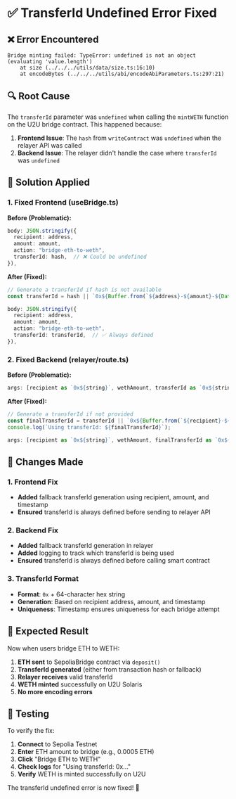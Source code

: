# ✅ TransferId Undefined Error Fixed

## ❌ **Error Encountered**
```
Bridge minting failed: TypeError: undefined is not an object (evaluating 'value.length')
    at size (../../../utils/data/size.ts:16:10)
    at encodeBytes (../../../utils/abi/encodeAbiParameters.ts:297:21)
```

## 🔍 **Root Cause**
The `transferId` parameter was `undefined` when calling the `mintWETH` function on the U2U bridge contract. This happened because:

1. **Frontend Issue**: The `hash` from `writeContract` was `undefined` when the relayer API was called
2. **Backend Issue**: The relayer didn't handle the case where `transferId` was `undefined`

## 🔧 **Solution Applied**

### **1. Fixed Frontend (useBridge.ts)**
**Before (Problematic):**
```typescript
body: JSON.stringify({
  recipient: address,
  amount: amount,
  action: "bridge-eth-to-weth",
  transferId: hash,  // ❌ Could be undefined
}),
```

**After (Fixed):**
```typescript
// Generate a transferId if hash is not available
const transferId = hash || `0x${Buffer.from(`${address}-${amount}-${Date.now()}`).toString('hex').padStart(64, '0')}`;

body: JSON.stringify({
  recipient: address,
  amount: amount,
  action: "bridge-eth-to-weth",
  transferId: transferId,  // ✅ Always defined
}),
```

### **2. Fixed Backend (relayer/route.ts)**
**Before (Problematic):**
```typescript
args: [recipient as `0x${string}`, wethAmount, transferId as `0x${string}`],  // ❌ transferId could be undefined
```

**After (Fixed):**
```typescript
// Generate a transferId if not provided
const finalTransferId = transferId || `0x${Buffer.from(`${recipient}-${amount}-${Date.now()}`).toString('hex').padStart(64, '0')}`;
console.log(`Using transferId: ${finalTransferId}`);

args: [recipient as `0x${string}`, wethAmount, finalTransferId as `0x${string}`],  // ✅ Always defined
```

## 🎯 **Changes Made**

### **1. Frontend Fix**
- **Added** fallback transferId generation using recipient, amount, and timestamp
- **Ensured** transferId is always defined before sending to relayer API

### **2. Backend Fix**
- **Added** fallback transferId generation in relayer
- **Added** logging to track which transferId is being used
- **Ensured** transferId is always defined before calling smart contract

### **3. TransferId Format**
- **Format**: `0x` + 64-character hex string
- **Generation**: Based on recipient address, amount, and timestamp
- **Uniqueness**: Timestamp ensures uniqueness for each bridge attempt

## 🚀 **Expected Result**

Now when users bridge ETH to WETH:
1. **ETH sent** to SepoliaBridge contract via `deposit()`
2. **TransferId generated** (either from transaction hash or fallback)
3. **Relayer receives** valid transferId
4. **WETH minted** successfully on U2U Solaris
5. **No more encoding errors**

## 🧪 **Testing**

To verify the fix:
1. **Connect** to Sepolia Testnet
2. **Enter** ETH amount to bridge (e.g., 0.0005 ETH)
3. **Click** "Bridge ETH to WETH"
4. **Check logs** for "Using transferId: 0x..."
5. **Verify** WETH is minted successfully on U2U

The transferId undefined error is now fixed! 🎉
